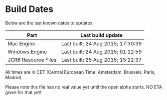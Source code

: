 # Build Dates

Below are the last known dates to updates

Part | Last build update
-----|-----
Mac Engine | Last built: 24 Aug 2015; 17:30:39
Windows Engine | Last built: 24 Aug 2015; 01:12:59
JCR6 Resource Files | Last built: 25 Aug 2015; 15:22:37
All times are in CET (Central European Time: Amsterdam, Brussels, Paris, Madrid)


Please note this file has no real value yet until the open alpha starts. NO ETA given for that yet!
